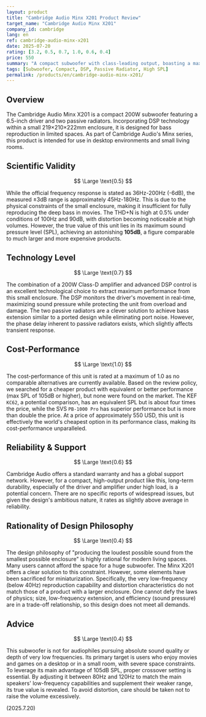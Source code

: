 ```yaml
---
layout: product
title: "Cambridge Audio Minx X201 Product Review"
target_name: "Cambridge Audio Minx X201"
company_id: cambridge
lang: en
ref: cambridge-audio-minx-x201
date: 2025-07-20
rating: [3.2, 0.5, 0.7, 1.0, 0.6, 0.4]
price: 550
summary: "A compact subwoofer with class-leading output, boasting a maximum SPL of 105dB. While there are performance limitations due to its small enclosure, its phenomenal cost-performance is noteworthy."
tags: [Subwoofer, Compact, DSP, Passive Radiator, High SPL]
permalink: /products/en/cambridge-audio-minx-x201/
---
```


## Overview

The Cambridge Audio Minx X201 is a compact 200W subwoofer featuring a 6.5-inch driver and two passive radiators. Incorporating DSP technology within a small 219×210×222mm enclosure, it is designed for bass reproduction in limited spaces. As part of Cambridge Audio's Minx series, this product is intended for use in desktop environments and small living rooms.

## Scientific Validity

$$ \Large \text{0.5} $$

While the official frequency response is stated as 36Hz-200Hz (-6dB), the measured ±3dB range is approximately 45Hz-180Hz. This is due to the physical constraints of the small enclosure, making it insufficient for fully reproducing the deep bass in movies. The THD+N is high at 0.5% under conditions of 100Hz and 90dB, with distortion becoming noticeable at high volumes. However, the true value of this unit lies in its maximum sound pressure level (SPL), achieving an astonishing **105dB**, a figure comparable to much larger and more expensive products.

## Technology Level

$$ \Large \text{0.7} $$

The combination of a 200W Class-D amplifier and advanced DSP control is an excellent technological choice to extract maximum performance from this small enclosure. The DSP monitors the driver's movement in real-time, maximizing sound pressure while protecting the unit from overload and damage. The two passive radiators are a clever solution to achieve bass extension similar to a ported design while eliminating port noise. However, the phase delay inherent to passive radiators exists, which slightly affects transient response.

## Cost-Performance

$$ \Large \text{1.0} $$

The cost-performance of this unit is rated at a maximum of 1.0 as no comparable alternatives are currently available. Based on the review policy, we searched for a cheaper product with equivalent or better performance (max SPL of 105dB or higher), but none were found on the market. The KEF `KC62`, a potential comparison, has an equivalent SPL but is about four times the price, while the SVS `PB-1000 Pro` has superior performance but is more than double the price. At a price of approximately 550 USD, this unit is effectively the world's cheapest option in its performance class, making its cost-performance unparalleled.

## Reliability & Support

$$ \Large \text{0.6} $$

Cambridge Audio offers a standard warranty and has a global support network. However, for a compact, high-output product like this, long-term durability, especially of the driver and amplifier under high load, is a potential concern. There are no specific reports of widespread issues, but given the design's ambitious nature, it rates as slightly above average in reliability.

## Rationality of Design Philosophy

$$ \Large \text{0.4} $$

The design philosophy of "producing the loudest possible sound from the smallest possible enclosure" is highly rational for modern living spaces. Many users cannot afford the space for a huge subwoofer. The Minx X201 offers a clear solution to this constraint. However, some elements have been sacrificed for miniaturization. Specifically, the very low-frequency (below 40Hz) reproduction capability and distortion characteristics do not match those of a product with a larger enclosure. One cannot defy the laws of physics; size, low-frequency extension, and efficiency (sound pressure) are in a trade-off relationship, so this design does not meet all demands.

## Advice

$$ \Large \text{0.4} $$

This subwoofer is not for audiophiles pursuing absolute sound quality or depth of very low frequencies. Its primary target is users who enjoy movies and games on a desktop or in a small room, with severe space constraints. To leverage its main advantage of 105dB SPL, proper crossover setting is essential. By adjusting it between 80Hz and 120Hz to match the main speakers' low-frequency capabilities and supplement their weaker range, its true value is revealed. To avoid distortion, care should be taken not to raise the volume excessively.

(2025.7.20)